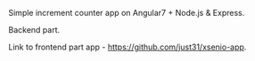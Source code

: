 Simple increment counter app on Angular7 + Node.js & Express.

Backend part.

Link to frontend part app - https://github.com/just31/xsenio-app. 
